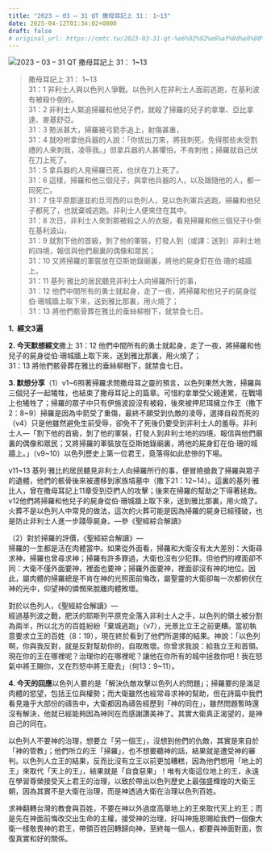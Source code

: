 ```yaml
---
title: "2023 – 03 – 31 QT 撒母耳記上 31： 1~13"
date: 2025-04-12T01:34:02+0800
draft: false
# original_url: https://cmtc.tw/2023-03-31-qt-%e6%92%92%e6%af%8d%e8%80%b3%e8%a8%98%e4%b8%8a-31%ef%bc%9a-113
---
```


![2023 – 03 – 31 QT 撒母耳記上 31： 1\~13](/images/qt.jpg  "2023 – 03 – 31 QT 撒母耳記上 31： 1\~13")

> 撒母耳記上 31： 1\~13  
> 31：1 非利士人與以色列人爭戰。以色列人在非利士人面前逃跑，在基利波有被殺仆倒的。  
> 31：2 非利士人緊追掃羅和他兒子們，就殺了掃羅的兒子約拿單、亞比拿達、麥基舒亞。  
> 31：3 勢派甚大，掃羅被弓箭手追上，射傷甚重，  
> 31：4 就吩咐拿他兵器的人說：「你拔出刀來，將我刺死，免得那些未受割禮的人來刺我，凌辱我。」但拿兵器的人甚懼怕，不肯刺他；掃羅就自己伏在刀上死了。  
> 31：5 拿兵器的人見掃羅已死，也伏在刀上死了。  
> 31：6 這樣，掃羅和他三個兒子，與拿他兵器的人，以及跟隨他的人，都一同死亡。  
> 31：7 住平原那邊並約旦河西的以色列人，見以色列軍兵逃跑，掃羅和他兒子都死了，也就棄城逃跑。非利士人便來住在其中。  
> 31：8 次日，非利士人來剝那被殺之人的衣服，看見掃羅和他三個兒子仆倒在基利波山，  
> 31：9 就割下他的首級，剝了他的軍裝，打發人到（或譯：送到）非利士地的四境，報信與他們廟裏的偶像和眾民；  
> 31：10 又將掃羅的軍裝放在亞斯她錄廟裏，將他的屍身釘在伯‧珊的城牆上。  
> 31：11 基列‧雅比的居民聽見非利士人向掃羅所行的事，  
> 31：12 他們中間所有的勇士就起身，走了一夜，將掃羅和他兒子的屍身從伯‧珊城牆上取下來，送到雅比那裏，用火燒了；  
> 31：13 將他們骸骨葬在雅比的垂絲柳樹下，就禁食七日。

**1.  經文3遍**

**2. 今天默想經文**撒上 31：12 他們中間所有的勇士就起身，走了一夜，將掃羅和他兒子的屍身從伯‧珊城牆上取下來，送到雅比那裏，用火燒了；  
31：13 將他們骸骨葬在雅比的垂絲柳樹下，就禁食七日。

**3. 默想分享**（1）v1\~6照著掃羅求問撒母耳之靈的預言，以色列果然大敗，掃羅與三個兒子一起犧牲，也結束了撒母耳記上的篇章。可惜約拿單受父親連累，在戰場上也犧牲了；掃羅的眾子中只有伊施波設沒有被殺，後來被押尼珥擁立作王（撒下2：8\~9）掃羅是因為中箭受了重傷，最終不願受到仇敵的凌辱，選擇自殺而死的（v4）只是他雖然避免生前受辱，卻免不了死後仍要受到非利士人的羞辱。非利士人—「割下他的首級，剝了他的軍裝，打發人到非利士地的四境，報信與他們廟裏的偶像和眾民；又將掃羅的軍裝放在亞斯她錄廟裏，將他的屍身釘在伯‧珊的城牆上。」（v9\~10）以色列歷史上第一位君王，竟落得如此悲慘的下場。

v11\~13 基列‧雅比的居民聽見非利士人向掃羅所行的事，便冒險搶救了掃羅與眾子的遺體，他們的骸骨後來被遷移到家族墳墓中（撒下21：12\~14）。這裏的基列‧雅比人，曾在撒母耳記上11章受到亞捫人的攻擊；後來在掃羅的幫助之下得著拯救。v12他們將掃羅和他兒子的屍身從伯‧珊城牆上取下來，送到雅比那裏，用火燒了。火葬不是以色列人中常見的做法，這次的火葬可能是因為掃羅的屍身已經殘破，也是防止非利士人進一步踐辱屍身。—參《聖經綜合解讀》

（2）對於掃羅的評價，《聖經綜合解讀》—  
掃羅的一生都是活在肉體當中。如果從外面看，掃羅和大衛沒有太大差別：大衛尋求神，掃羅也曾尋求神；掃羅有許多罪過，大衛也沒有少犯罪。但他們的裡面卻不同：大衛不僅外面要神，裡面也要神；掃羅外面要神，裡面卻沒有神的地位。因此，屬肉體的掃羅總是不肯在神的光照面前悔改，屬聖靈的大衛卻每一次都俯伏在神的光中，仰望神的憐憫來脫離肉體敗壞。

對於以色列人，《聖經綜合解讀》—  
經過基列波之戰，肥沃的耶斯列平原完全落入非利士人之手，以色列的領土被分割為兩半，所以北方的百姓紛紛「棄城逃跑」（v7），光景比立王之前更糟。當初執意要求立王的百姓（8：19），現在終於看到了他們所選擇的結果。神說：「以色列啊，你與我反對，就是反對幫助你的，自取敗壞。你曾求我說：給我立王和首領。現在你的王在哪裡呢？治理你的在哪裡呢？讓他在你所有的城中拯救你吧！我在怒氣中將王賜你，又在烈怒中將王廢去」（何13：9\~11）。

**4. 今天的回應**以色列人要的是「解決仇敵攻擊以色列人的問題」；掃羅要的是滿足肉體的慾望，包括王位與權勢；而大衛雖然也經常尋求神的幫助，但在詩篇中我們看見幾乎大部份的禱告中，大衛都因為禱告經歷到「神的同在」，雖然問題暫時還沒有解決，他就已經能夠因為神同在而感謝讚美神了。其實大衛真正渴望的，是神自己的同在。

以色列人不要神的治理，想要立「另一個王」，沒想到他們的仇敵，其實是來自於「神的管教」；他們所立的王「掃羅」，也不想要聽神的話，結果就是遭受神的審判。以色列人立王的結果，反而比沒有立王以前更加糟糕，因為他們想用「地上的王」來取代「天上的王」，結果就是「自食惡果」！唯有大衛這位地上的王，永遠在學習尊榮接受天上君王的治理，以致於帶出以色列歷史上最強盛輝煌的大衛王朝，因為其實不是大衛在治理，而是神透過大衛在治理以色列百姓。

求神翻轉台灣的教會與百姓，不要在神以外過度高舉地上的王來取代天上的王；而是先在神面前悔改交出生命的主權，接受神的治理，好叫神施恩賜給我們一個像大衛一樣敬畏神的君王，帶領百姓回轉歸向神，至終每一個人，都要與神面對面，恢復真實和好的關係。